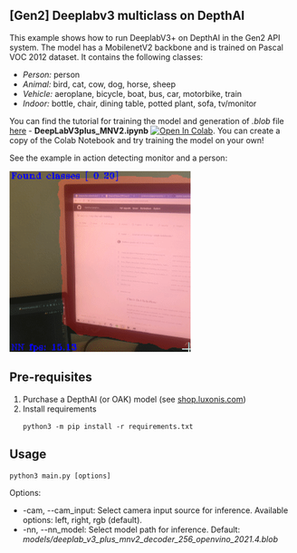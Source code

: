 ## [Gen2] Deeplabv3 multiclass on DepthAI 

This example shows how to run DeeplabV3+ on DepthAI in the Gen2 API system.  The model has a MobilenetV2 backbone and is trained on Pascal VOC 2012 dataset. It contains the following classes:

- *Person:* person
- *Animal:* bird, cat, cow, dog, horse, sheep
- *Vehicle:* aeroplane, bicycle, boat, bus, car, motorbike, train
- *Indoor:* bottle, chair, dining table, potted plant, sofa, tv/monitor



You can find the tutorial for training the model and generation of *.blob* file [here](https://github.com/luxonis/depthai-ml-training/tree/master/colab-notebooks) - **DeepLabV3plus_MNV2.ipynb** [![Open In Colab](https://colab.research.google.com/assets/colab-badge.svg)](https://colab.research.google.com/github/luxonis/depthai-ml-training/blob/master/colab-notebooks/DeepLabV3plus_MNV2.ipynb). You can create a copy of the Colab Notebook and try training the model on your own!

See the example in action detecting monitor and a person:

![Example Image](imgs/example.gif)

## Pre-requisites

1. Purchase a DepthAI (or OAK) model (see [shop.luxonis.com](https://shop.luxonis.com/))
2. Install requirements
   ```
   python3 -m pip install -r requirements.txt
   ```

## Usage

```
python3 main.py [options]
```

Options:

* -cam, --cam_input: Select camera input source for inference. Available options: left, right, rgb (default).
* -nn, --nn_model: Select model path for inference. Default: *models/deeplab_v3_plus_mnv2_decoder_256_openvino_2021.4.blob*
